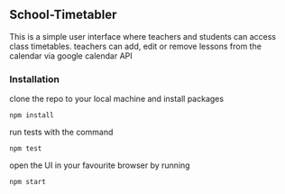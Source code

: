 ## School-Timetabler

This is a simple user interface where teachers and students can access class timetables. teachers can add, edit or remove lessons from the calendar via google calendar API

### Installation

clone the repo to your local machine and install packages
```
npm install
```
run tests with the command
```
npm test
```
open the UI in your favourite browser by running
```
npm start
```